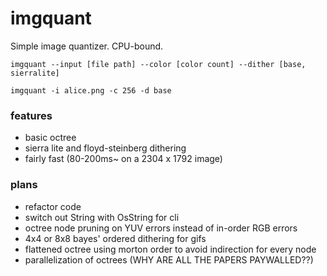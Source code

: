
# imgquant
Simple image quantizer. CPU-bound.

`imgquant --input [file path] --color [color count] --dither [base, sierralite]`

`imgquant -i alice.png -c 256 -d base`

### features
- basic octree
- sierra lite and floyd-steinberg dithering
- fairly fast (80-200ms~ on a 2304 x 1792 image)

### plans
- refactor code
- switch out String with OsString for cli
- octree node pruning on YUV errors instead of in-order RGB errors
- 4x4 or 8x8 bayes' ordered dithering for gifs
- flattened octree using morton order to avoid indirection for every node
- parallelization of octrees (WHY ARE ALL THE PAPERS PAYWALLED??)
